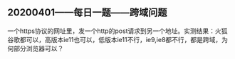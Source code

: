 ## 20200401——每日一题——跨域问题

一个https协议的网址里，发一个http的post请求到另一个地址。实测结果：火狐谷歌都可以，高版本ie11也可以，低版本ie11不行，ie9,ie8都不行，都是跨域，为何部分浏览器可以？

